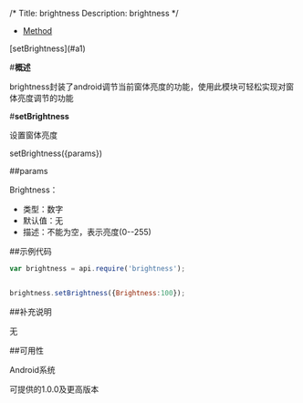 /*
Title: brightness
Description: brightness
*/

<ul id="tab" class="clearfix">
	<li class="active"><a href="#method-content">Method</a></li>
</ul>
<div id="method-content">

<div class="outline">
[setBrightness](#a1)


</div>

#**概述**

brightness封装了android调节当前窗体亮度的功能，使用此模块可轻松实现对窗体亮度调节的功能


#**setBrightness**<div id="a1"></div>

设置窗体亮度

setBrightness({params})

##params



Brightness：

- 类型：数字
- 默认值：无
- 描述：不能为空，表示亮度(0--255)



##示例代码

```js
var brightness = api.require('brightness');


brightness.setBrightness({Brightness:100});
```

##补充说明

无

##可用性

Android系统

可提供的1.0.0及更高版本

